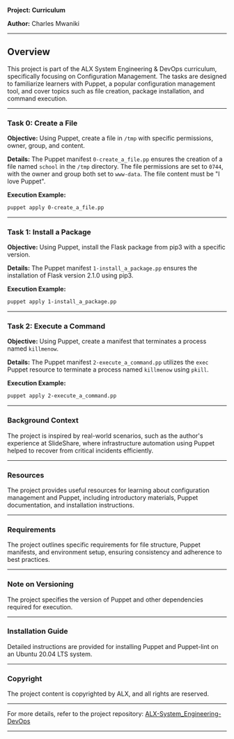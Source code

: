 **Project: Curriculum**

**Author:** Charles Mwaniki

---

## Overview
This project is part of the ALX System Engineering & DevOps curriculum, specifically focusing on Configuration Management. The tasks are designed to familiarize learners with Puppet, a popular configuration management tool, and cover topics such as file creation, package installation, and command execution.

---

### Task 0: Create a File
**Objective:** Using Puppet, create a file in `/tmp` with specific permissions, owner, group, and content.

**Details:** The Puppet manifest `0-create_a_file.pp` ensures the creation of a file named `school` in the `/tmp` directory. The file permissions are set to `0744`, with the owner and group both set to `www-data`. The file content must be "I love Puppet".

**Execution Example:**
```bash
puppet apply 0-create_a_file.pp
```

---

### Task 1: Install a Package
**Objective:** Using Puppet, install the Flask package from pip3 with a specific version.

**Details:** The Puppet manifest `1-install_a_package.pp` ensures the installation of Flask version 2.1.0 using pip3.

**Execution Example:**
```bash
puppet apply 1-install_a_package.pp
```

---

### Task 2: Execute a Command
**Objective:** Using Puppet, create a manifest that terminates a process named `killmenow`.

**Details:** The Puppet manifest `2-execute_a_command.pp` utilizes the `exec` Puppet resource to terminate a process named `killmenow` using `pkill`.

**Execution Example:**
```bash
puppet apply 2-execute_a_command.pp
```

---

### Background Context
The project is inspired by real-world scenarios, such as the author's experience at SlideShare, where infrastructure automation using Puppet helped to recover from critical incidents efficiently.

---

### Resources
The project provides useful resources for learning about configuration management and Puppet, including introductory materials, Puppet documentation, and installation instructions.

---

### Requirements
The project outlines specific requirements for file structure, Puppet manifests, and environment setup, ensuring consistency and adherence to best practices.

---

### Note on Versioning
The project specifies the version of Puppet and other dependencies required for execution.

---

### Installation Guide
Detailed instructions are provided for installing Puppet and Puppet-lint on an Ubuntu 20.04 LTS system.

---

### Copyright
The project content is copyrighted by ALX, and all rights are reserved.

---

For more details, refer to the project repository:
[ALX-System_Engineering-DevOps](https://github.com/mwanikigachanja/alx-system_engineering-devops/tree/main/0x0A-configuration_management)

---

